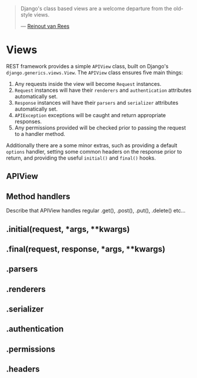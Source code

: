 > Django's class based views are a welcome departure from the old-style views.
>
> &mdash; [Reinout van Rees][cite]

# Views

REST framework provides a simple `APIView` class, built on Django's `django.generics.views.View`.  The `APIView` class ensures five main things:

1. Any requests inside the view will become `Request` instances.
2. `Request` instances will have their `renderers` and `authentication` attributes automatically set. 
3. `Response` instances will have their `parsers` and `serializer` attributes automatically set.
4. `APIException` exceptions will be caught and return appropriate responses.
5. Any permissions provided will be checked prior to passing the request to a handler method.

Additionally there are a some minor extras, such as providing a default `options` handler, setting some common headers on the response prior to return, and providing the useful `initial()` and `final()` hooks.

## APIView

## Method handlers

Describe that APIView handles regular .get(), .post(), .put(), .delete() etc...

## .initial(request, *args, **kwargs)

## .final(request, response, *args, **kwargs)

## .parsers

## .renderers

## .serializer

## .authentication

## .permissions

## .headers

[cite]: http://reinout.vanrees.org/weblog/2011/08/24/class-based-views-usage.html